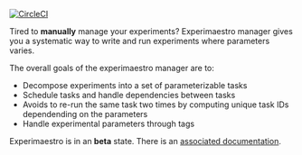 [![CircleCI](https://circleci.com/gh/experimaestro/experimaestro.svg?style=svg)](https://circleci.com/gh/experimaestro/experimaestro)

Tired to **manually** manage your experiments? Experimaestro manager
gives you a systematic way to write and run experiments where parameters varies.

The overall goals of the experimaestro manager are to:

* Decompose experiments into a set of parameterizable tasks
* Schedule tasks and handle dependencies between tasks
* Avoids to re-run the same task two times by computing unique task IDs dependending on the parameters
* Handle experimental parameters through tags

Experimaestro is in an **beta** state. There is an [associated documentation](http://bpiwowar.github.io/experimaestro/).
